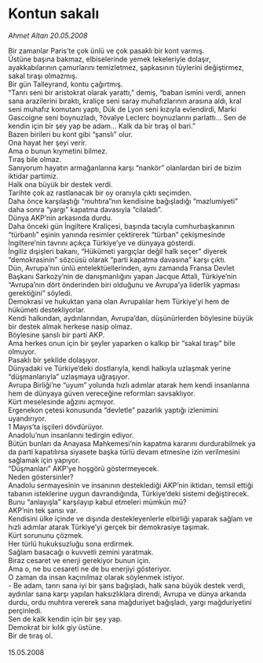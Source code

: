 # Kontun sakalı

*Ahmet Altan 20.05.2008*

<div class="taraf_structure_2col_1zq">
<div class="margen_n">



 <p>Bir zamanlar Paris’te çok ünlü ve çok pasaklı bir kont varmış.<br/>
Üstüne başına bakmaz, elbiselerinde yemek lekeleriyle dolaşır, ayakkabılarının çamurlarını temizletmez, şapkasının tüylerini değiştirmez, sakal tıraşı olmazmış.<br/>
Bir gün Talleyrand, kontu çağırtmış.<br/>
“Tanrı seni bir aristokrat olarak yarattı,” demiş, “baban ismini verdi, annen sana arazilerini bıraktı, kraliçe seni saray muhafızlarının arasına aldı, kral seni muhafız komutanı yaptı, Dük de Lyon seni kızıyla evlendirdi, Marki Gascoigne seni boynuzladı, ?övalye Leclerc boynuzlarını parlattı... Sen de kendin için bir şey yap be adam... Kalk da bir tıraş ol bari.”<br/>
Bazen birileri bu kont gibi “şanslı” olur.<br/>
Ona hayat her şeyi verir.<br/>
Ama o bunun kıymetini bilmez.<br/>
Tıraş bile olmaz.<br/>
Sanıyorum hayatın armağanlarına karşı “nankör” olanlardan biri de bizim iktidar partimiz.<br/>
Halk ona büyük bir destek verdi.<br/>
Tarihte çok az rastlanacak bir oy oranıyla çıktı seçimden.<br/>
Daha önce karşılaştığı “muhtıra”nın kendisine bağışladığı “mazlumiyeti” daha sonra “yargı” kapatma davasıyla “cilaladı”.<br/>
Dünya AKP’nin arkasında durdu.<br/>
Daha önceki gün İngiltere Kraliçesi, başında tacıyla cumhurbaşkanının “türbanlı” eşinin yanında resimler çektirerek “türban” çekişmesinde İngiltere’nin tavrını açıkça Türkiye’ye ve dünyaya gösterdi.<br/>
İngiliz dışişleri bakanı, “Hükümeti yargıçlar değil halk seçer” diyerek “demokrasinin” sözcüsü olarak “parti kapatma davasına” karşı çıktı.<br/>
Dün, Avrupa’nın ünlü entelektüellerinden, aynı zamanda Fransa Devlet Başkanı Sarkozy’nin de danışmanlığını yapan Jacque Attali, Türkiye’nin “Avrupa’nın dört önderinden biri olduğunu ve Avrupa’ya liderlik yapması gerektiğini” söyledi.<br/>
Demokrasi ve hukuktan yana olan Avrupalılar hem Türkiye’yi hem de hükümeti destekliyorlar.<br/>
Kendi halkından, aydınlarından, Avrupa’dan, düşünürlerden böylesine büyük bir destek almak herkese nasip olmaz.<br/>
Böylesine şanslı bir parti AKP.<br/>
Ama herkes onun için bir şeyler yaparken o kalkıp bir “sakal tıraşı” bile olmuyor.<br/>
Pasaklı bir şekilde dolaşıyor.<br/>
Dünyadaki ve Türkiye’deki dostlarıyla, kendi halkıyla uzlaşmak yerine “düşmanlarıyla” uzlaşmaya uğraşıyor.<br/>
Avrupa Birliği’ne “uyum” yolunda hızlı adımlar atarak hem kendi insanlarına hem de dünyaya güven vereceğine reformları savsaklıyor.<br/>
Kürt meselesinde ağzını açmıyor.<br/>
Ergenekon çetesi konusunda “devletle” pazarlık yaptığı izlenimini uyandırıyor.<br/>
1 Mayıs’ta işçileri dövdürüyor.<br/>
Anadolu’nun insanlarını tedirgin ediyor.<br/>
Bütün bunları da Anayasa Mahkemesi’nin kapatma kararını durdurabilmek ya da parti kapatılırsa siyasete başka türlü devam etmesine izin verilmesini sağlamak için yapıyor.<br/>
“Düşmanları” AKP’ye hoşgörü göstermeyecek.<br/>
Neden göstersinler?<br/>
Anadolu sermayesinin ve insanının desteklediği AKP’nin iktidarı, temsil ettiği tabanın isteklerine uygun davrandığında, Türkiye’deki sistemi değiştirecek.<br/>
Bunu “anlayışla” karşılayıp kabul etmeleri mümkün mü?<br/>
AKP’nin tek şansı var.<br/>
Kendisini ülke içinde ve dışında destekleyenlerle elbirliği yaparak sağlam ve hızlı adımlar atarak Türkiye’yi gerçek bir demokrasiye taşımak.<br/>
Kürt sorununu çözmek.<br/>
Her türlü hukuksuzluğu sona erdirmek.<br/>
Sağlam basacağı o kuvvetli zemini yaratmak.<br/>
Biraz cesaret ve enerji gerekiyor bunun için.<br/>
Ama o, ne bu cesareti ne de bu enerjiyi gösteriyor.<br/>
O zaman da insan kaçınılmaz olarak söylenmek istiyor.<br/>
- Be adam, tanrı sana iyi bir şans bağışladı, halk sana büyük destek verdi, aydınlar sana karşı yapılan haksızlıklara direndi, Avrupa ve dünya arkanda durdu, ordu muhtıra vererek sana mağduriyet bağışladı, yargı mağduriyetini perçinledi.<br/>
Sen de kalk kendin için bir şey yap.<br/>
Demokrat bir kılık giy üstüne.<br/>
Bir de tıraş ol.<br/>
<br/>
15.05.2008</p>
<br/>
<br/>
<br/>



<br/>


<div id="taraf_not">
</div>

</div>


</div>
